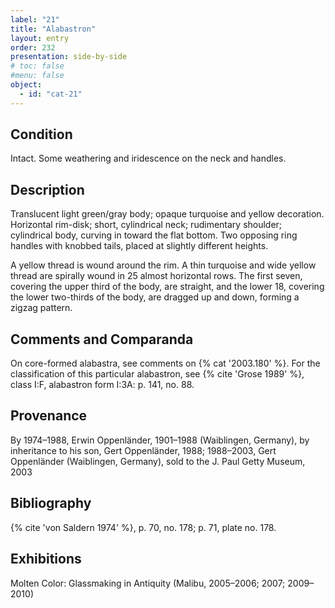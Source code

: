 ```yaml
---
label: "21"
title: "Alabastron"
layout: entry
order: 232
presentation: side-by-side
# toc: false
#menu: false 
object:
  - id: "cat-21"
---
```


## Condition

Intact. Some weathering and iridescence on the neck and handles.

## Description

Translucent light green/gray body; opaque turquoise and yellow decoration. Horizontal rim-disk; short, cylindrical neck; rudimentary shoulder; cylindrical body, curving in toward the flat bottom. Two opposing ring handles with knobbed tails, placed at slightly different heights.

A yellow thread is wound around the rim. A thin turquoise and wide yellow thread are spirally wound in 25 almost horizontal rows. The first seven, covering the upper third of the body, are straight, and the lower 18, covering the lower two-thirds of the body, are dragged up and down, forming a zigzag pattern.

## Comments and Comparanda

On core-formed alabastra, see comments on {% cat '2003.180' %}. For the classification of this particular alabastron, see {% cite 'Grose 1989' %}, class I:F, alabastron form I:3A: p. 141, no. 88.

## Provenance

By 1974–1988, Erwin Oppenländer, 1901–1988 (Waiblingen, Germany), by inheritance to his son, Gert Oppenländer, 1988; 1988–2003, Gert Oppenländer (Waiblingen, Germany), sold to the J. Paul Getty Museum, 2003

## Bibliography

{% cite 'von Saldern 1974' %}, p. 70, no. 178; p. 71, plate no. 178.

## Exhibitions

Molten Color: Glassmaking in Antiquity (Malibu, 2005–2006; 2007; 2009–2010)